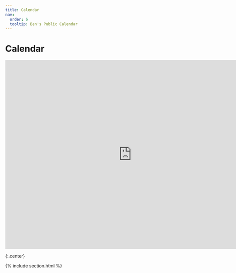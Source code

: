 ```yaml
---
title: Calendar
nav:
  order: 6
  tooltip: Ben's Public Calendar
---
```


# <i class="fas fa-calendar"></i>Calendar

<iframe src="https://calendar.google.com/calendar/embed?src=bvoight28%40gmail.com&ctz=America%2FNew_York" style="border: 0" width="800" height="600" frameborder="0" scrolling="no"></iframe>

{:.center}

{% include section.html %}
